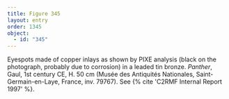 ```yaml
---
title: Figure 345
layout: entry
order: 1345
object:
  - id: "345"
---
```


Eyespots made of copper inlays as shown by PIXE analysis (black on the photograph, probably due to corrosion) in a leaded tin bronze. *Panther*, Gaul, 1st century CE, H. 50 cm (Musée des Antiquités Nationales, Saint-Germain-en-Laye, France, inv. 79767). See {% cite 'C2RMF Internal Report 1997' %}.
